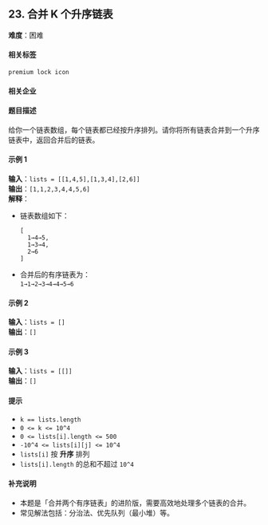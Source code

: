 ## 23. 合并 K 个升序链表  
**难度**：困难  

#### 相关标签  
`premium lock icon`  

#### 相关企业  

#### 题目描述  
给你一个链表数组，每个链表都已经按升序排列。请你将所有链表合并到一个升序链表中，返回合并后的链表。  

#### 示例 1  

**输入**：`lists = [[1,4,5],[1,3,4],[2,6]]`  
**输出**：`[1,1,2,3,4,4,5,6]`  
**解释**：  
- 链表数组如下：  
  ```
  [
    1→4→5,
    1→3→4,
    2→6
  ]
  ```
- 合并后的有序链表为：  
  `1→1→2→3→4→4→5→6`  

#### 示例 2  

**输入**：`lists = []`  
**输出**：`[]`  

#### 示例 3  

**输入**：`lists = [[]]`  
**输出**：`[]`  

#### 提示  
- `k == lists.length`  
- `0 <= k <= 10^4`  
- `0 <= lists[i].length <= 500`  
- `-10^4 <= lists[i][j] <= 10^4`  
- `lists[i]` 按 **升序** 排列  
- `lists[i].length` 的总和不超过 `10^4`  

#### 补充说明  
- 本题是「合并两个有序链表」的进阶版，需要高效地处理多个链表的合并。  
- 常见解法包括：分治法、优先队列（最小堆）等。